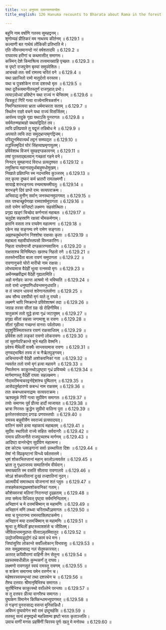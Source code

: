 ```yaml
---
title: १२९ हनुमता रामागमनसन्देशः
title_english: 126 Hanuma recounts to Bharata about Rama in the forest

---
```

<div class="audioEmbed"  caption="श्रीराम-हरिसीताराममूर्ति-घनपाठिभ्यां वचनम्" src="https://archive.org/download/Ramayana-recitation-Sriram-harisItArAmamUrti-Ghanapaati-v2/Kanda_6/Kanda_6_YK-126-Hanuma_recounts_to_Bharata_about_Rama_in_the_forest_0.mp3"></div>

बहूनि नाम वर्षाणि गतस्य सुमहद्वनम्।  
शृणोम्यहं प्रीतिकरं मम नाथस्य कीर्तनम् ॥ 6.129.1 ॥   
कल्याणी बत गाथेयं लौकिकी प्रतिभाति मे।  
एति जीवन्तमानन्दो नरं वर्षशतादपि ॥ 6.129.2 ॥   
राघवस्य हरीणां च कथमासीत् समागमः।  
कस्मिन् देशे किमाश्रित्य तत्त्वमाख्याहि पृच्छतः ॥ 6.129.3 ॥   
स पृष्टो राजपुत्रेण बृस्यां समुपवेशितः।  
आचचक्षे ततः सर्वं रामस्य चरितं वने ॥ 6.129.4 ॥   
यथा प्रव्राजितो रामो मातुर्दत्तो वरस्तव।  
यथा च पुत्रशोकेन राजा दशरथो मृतः ॥ 6.129.5 ॥   
यथा दूतैस्त्वमानीतस्तूर्णं राजगृहात् प्रभो।  
त्वयाऽयोध्यां प्रविष्टेन यथा राज्यं न चेप्सितम् ॥ 6.129.6 ॥   
चित्रकूटं गिरिं गत्वा राज्येनामित्रकर्शन।  
निमन्त्रितस्त्वया भ्राता धर्ममाचरता सताम् ॥ 6.129.7 ॥   
स्थितेन राज्ञो वचने यथा राज्यं विसर्जितम्।  
आर्यस्य पादुके गृह्य यथाऽसि पुनरागतः ॥ 6.129.8 ॥   
सर्वमेतन्महाबाहो यथावद्विदितं तव।  
त्वयि प्रतिप्रयाते तु यद्वृत्तं तन्निबोध मे ॥ 6.129.9 ॥   
अपयाते त्वयि तदा समुद्भ्रान्तमृगद्विजम्।  
परिद्यूनमिवात्यर्थं तद्वनं समपद्यत ॥ 6.129.10 ॥   
तद्धस्तिमृदितं घोरं सिंहव्याघ्रमृगायुतम्।  
प्रविवेशाथ विजनं सुमहद्दण्डकावनम् ॥ 6.129.11 ॥   
तषां पुरस्ताद्बलवान् गच्छतां गहने वने।  
निनदन् सुमहानादं विराधः प्रत्यदृश्यत ॥ 6.129.12 ॥   
तमुत्क्षिप्य महानादमूर्ध्वबाहुमधोमुखम्।  
निखाते प्रक्षिपन्ति स्म नदन्तमिव कुञ्जरम् ॥ 6.129.13 ॥   
तत् कृत्वा दुष्करं कर्म भ्रातरौ रामलक्ष्मणौ।  
सायाह्ने शरभङ्गस्य रम्यमाश्रममीयतुः ॥ 6.129.14 ॥   
शरभङ्गे दिवं प्राप्ते रामः सत्यपराक्रमः।  
अभिवाद्य मुनीन् सर्वान् जनस्थानमुपागमत् ॥ 6.129.15 ॥   
ततः पश्चाच्छूर्पणखा रामपार्श्वमुपागता ॥ 6.129.16 ॥   
ततो रामेण सन्दिष्टो लक्ष्मणः सहसोत्थितः।  
प्रगृह्य खड्गं चिच्छेद कर्णनासं महाबलः ॥ 6.129.17 ॥   
चतुर्दश सहस्राणि रक्षसां भीमकर्मणाम्।  
हतानि वसता तत्र राघवेण महात्मना ॥ 6.129.18 ॥   
एकेन सह सङ्गम्य रणे रामेण सङ्गताः।  
अह्नश्चतुर्थभागेन निश्शोषा राक्षसाः कृताः ॥ 6.129.19 ॥   
महाबला महावीर्यास्तपसो विघ्नकारिणः।  
निहता राघवेणाजौ दण्डकारण्यवासिनः ॥ 6.129.20 ॥   
राक्षसाश्च विनिष्पिष्टाः खरश्च निहतो रणे ॥ 6.129.21 ॥   
ततस्तेनार्दिता बाला रावणं समुपागता ॥ 6.129.22 ॥   
रावणानुचरो घोरो मारीचो नाम राक्षसः।  
लोभयामास वैदेहीं भूत्वा रत्नमयो मृगः ॥ 6.129.23 ॥   
अथैनमब्रवीद्रामं वैदेही गृह्यतामिति।  
अहो मनोहरः कान्त आश्रमो नो भविष्यति ॥ 6.129.24 ॥   
ततो रामो धनुष्पाणिर्धावन्तमनुधावति।  
स तं जघान धावन्तं शरेणानतपर्वणा ॥ 6.129.25 ॥   
अथ सौम्य दशग्रीवो मृगं याते तु राघवे।  
लक्ष्मणे चापि निष्क्रान्ते प्रविवेशाश्रमं तदा ॥ 6.129.26 ॥   
जग्राह तरसा सीतां ग्रहः खे रोहिणीमिव।  
त्रातुकामं ततो युद्धे हत्वा गृध्रं जटायुषम् ॥ 6.129.27 ॥   
प्रगृह्य सीतां सहसा जगामाशु स रावणः ॥ 6.129.28 ॥   
सीतां गृहीत्वा गच्छन्तं वानराः पर्वतोपमाः।  
ददृशुर्विस्मितास्तत्र रावणं राक्षसाधिपम् ॥ 6.129.29 ॥   
प्रविवेश ततो लङ्कां रावणो लोकरावणः ॥ 6.129.30 ॥   
तां सुवर्णपरिक्रान्ते शुभे महति वेश्मनि।  
प्रवेश्य मैथिलीं वाक्यैः सान्त्वयामास रावणः ॥ 6.129.31 ॥   
तृणवद्भाषितं तस्य तं च नैर्ऋतपुङ्गवम्।  
अचिन्तयन्ती वैदेही अशोकवनिकां गता ॥ 6.129.32 ॥   
न्यवर्तत ततो रामो मृगं हत्वा महावने ॥ 6.129.33 ॥   
निवर्तमानः काकुत्स्थोऽदृष्ट्वा गृध्रं प्रविव्यथे ॥ 6.129.34 ॥   
मार्गमाणस्तु वैदेहीं राघवः सहलक्ष्मणः।  
गोदावरीमन्वचरद्वनोद्देशांश्च पुष्पितान् ॥ 6.129.35 ॥   
आसेदतुर्महारण्ये कबन्धं नाम राक्षसम् ॥ 6.129.36 ॥   
ततः कबन्धवचनाद्रामः सत्यपराक्रमः।  
ऋश्यमूकं गिरिं गत्वा सुग्रीवेण समागतः ॥ 6.129.37 ॥   
तयोः समागमः पूर्वं प्रीत्या हार्दो व्यजायत ॥ 6.129.38 ॥   
भ्रात्रा निरस्तः क्रुद्धेन सुग्रीवो वालिना पुरा ॥ 6.129.39 ॥   
इतरेतरसंवादात् प्रगाढः प्रणयस्तयोः ॥ 6.129.40 ॥   
रामस्य बाहुवीर्येण स्वराज्यं प्रत्यपादयत्।  
वालिनं समरे हत्वा महाकायं महाबलम् ॥ 6.129.41 ॥   
सुग्रीवः स्थापितो राज्ये सहितः सर्ववानरैः ॥ 6.129.42 ॥   
रामाय प्रतिजानीते राजपुत्र्याश्च मार्गणम् ॥ 6.129.43 ॥   
आदिष्टा वानरेन्द्रेण सुग्रीवेण महात्मना।  
दश कोट्यः प्लवङ्गानां सर्वाः प्रस्थापिता दिशः ॥ 6.129.44 ॥   
तेषां नो विप्रकृष्टानां विन्ध्ये पर्वतसत्तमे।  
भृशं शोकाभितप्तानां महान् कालोऽत्यवर्तत ॥ 6.129.45 ॥   
भ्राता तु गृध्रराजस्य सम्पातिर्नाम वीर्यवान्।  
समाख्याति स्म वसतिं सीताया रावणालये ॥ 6.129.46 ॥   
सोऽहं शोकपरीतानां दुःखं तज्ज्ञातिनां नुदन्।  
आत्मवीर्यं समास्थाय योजनानां शतं प्लुतः ॥ 6.129.47 ॥   
तत्राहमेकामद्राक्षमशोकवनिकां गताम्।  
कौशेयवस्त्रां मलिनां निरानन्दां दृढव्रताम् ॥ 6.129.48 ॥   
तया समेत्य विधिवत् पृष्ट्वा सर्वमनिन्दिताम्।  
अभिज्ञानं च मे दत्तमर्चिष्मान् स महामणिः ॥ 6.129.49 ॥   
अभिज्ञानं मणिं लब्ध्वा चरितार्थोऽहमागतः ॥ 6.129.50 ॥   
मया च पुनरागम्य रामस्याक्लिष्टकर्मणः।  
अभिज्ञानं मया दत्तमर्चिष्मान् स महामणिः ॥ 6.129.51 ॥   
श्रुत्वा तु मैथिलीं हृष्टस्त्वाशशंसे च जीवितम्।  
जीवितान्तमनुप्राप्तः पीत्वाऽमृतमिवातुरः ॥ 6.129.52 ॥   
उद्योजयिष्यन्नुद्योगं दध्रे कामं वधे मनः।  
जिघांसुरिव लोकान्ते सर्वाँल्लोकान् विभावसुः ॥ 6.129.53 ॥   
ततः समुद्रमासाद्य नलं सेतुमकारयत्।  
अतरत् कपिवीराणां वाहिनी तेन सेतुना ॥ 6.129.54 ॥   
प्रहस्तमवधीन्नीलः कुम्भकर्णं तु राघवः।  
लक्ष्मणो रावणसुतं स्वयं रामस्तु रावणम् ॥ 6.129.55 ॥   
स शक्रेण समागम्य यमेन वरुणेन च।  
महेश्वरस्वयम्भूभ्यां तथा दशरथेन च ॥ 6.129.56 ॥   
तैश्च दत्तवरः श्रीमानृषिभिश्च समागतः।  
सुरर्षिभिश्च काकुत्स्थो वराँल्लेभे परन्तपः ॥ 6.129.57 ॥   
स तु दत्तवरः प्रीत्या वानरैश्च समागतः।  
पुष्पकेण विमानेन किष्किन्धामभ्युपागमत् ॥ 6.129.58 ॥   
तं गङ्गां पुनरासाद्य वसन्तं मुनिसन्निधौ।  
अविघ्नं पुष्ययोगेन श्वो रामं द्रष्टुमर्हसि ॥ 6.129.59 ॥   
ततस्तु सत्यं हनुमद्वचो महन्निशम्य हृष्टो भरतः कृताञ्जलिः।  
उवाच वाणीं मनसः प्रहर्षिणीं चिरस्य पूर्णः खलु मे मनोरथः ॥ 6.129.60 ॥   